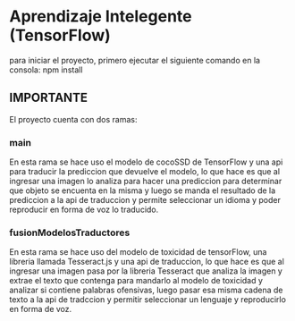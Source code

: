 # Aprendizaje Intelegente (TensorFlow)

para iniciar el proyecto, primero ejecutar el siguiente comando en la consola: npm install


## IMPORTANTE
El proyecto cuenta con dos ramas:

### main
En esta rama se hace uso el modelo de cocoSSD de TensorFlow y una api para traducir la prediccion que devuelve el modelo, lo que hace es que al ingresar
una imagen lo analiza para hacer una prediccion para determinar que objeto se encuenta en la misma y luego se manda el resultado de la prediccion a la api de traduccion y permite seleccionar un idioma y poder reproducir en forma de voz lo traducido. 

### fusionModelosTraductores
En esta rama se hace uso del modelo de toxicidad de tensorFlow, una libreria llamada Tesseract.js y una api de traduccion, lo que hace es que al ingresar una imagen pasa por la libreria Tesseract que analiza la imagen y extrae el texto que contenga para mandarlo al modelo de toxicidad y analizar si contiene palabras ofensivas, luego pasar esa misma cadena de texto a la api de tradccion y permitir seleccionar un lenguaje y reproducirlo en forma de voz.
